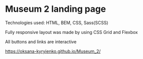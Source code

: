# Museum 2 landing page
Technologies used: HTML, BEM, CSS, Sass(SCSS) 

Fully responsive layout was made by using CSS Grid and Flexbox

All buttons and links are interactive

https://oksana-kyryienko.github.io/Museum_2/
